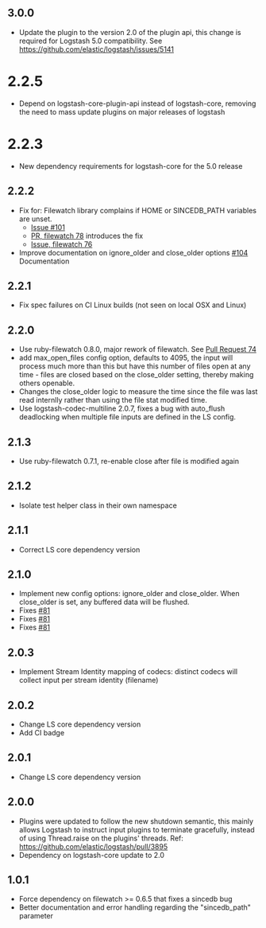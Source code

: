 ## 3.0.0
  - Update the plugin to the version 2.0 of the plugin api, this change is required for Logstash 5.0 compatibility. See https://github.com/elastic/logstash/issues/5141
# 2.2.5
  - Depend on logstash-core-plugin-api instead of logstash-core, removing the need to mass update plugins on major releases of logstash
# 2.2.3
  - New dependency requirements for logstash-core for the 5.0 release
## 2.2.2
 - Fix for: Filewatch library complains if HOME or SINCEDB_PATH variables are unset.
   - [Issue #101](https://github.com/logstash-plugins/logstash-input-file/issues/101)
   - [PR, filewatch 78](https://github.com/jordansissel/ruby-filewatch/pull/78) introduces the fix
   - [Issue, filewatch 76](https://github.com/jordansissel/ruby-filewatch/issues/76)
 - Improve documentation on ignore_older and close_older options [#104](https://github.com/logstash-plugins/logstash-input-file/issues/104) Documentation

## 2.2.1
 - Fix spec failures on CI Linux builds (not seen on local OSX and Linux)

## 2.2.0
 - Use ruby-filewatch 0.8.0, major rework of filewatch. See [Pull Request 74](https://github.com/jordansissel/ruby-filewatch/pull/74)
 - add max_open_files config option, defaults to 4095, the input will process much more than this but have this number of files open at any time - files are closed based on the close_older setting, thereby making others openable.
 - Changes the close_older logic to measure the time since the file was last read internlly rather than using the file stat modified time.
 - Use logstash-codec-multiline 2.0.7, fixes a bug with auto_flush deadlocking when multiple file inputs are defined in the LS config.

## 2.1.3
 - Use ruby-filewatch 0.7.1, re-enable close after file is modified again

## 2.1.2
 - Isolate test helper class in their own namespace

## 2.1.1
 - Correct LS core dependency version

## 2.1.0
 - Implement new config options: ignore_older and close_older.  When close_older is set, any buffered data will be flushed.
 - Fixes [#81](https://github.com/logstash-plugins/logstash-input-file/issues/81)
 - Fixes [#81](https://github.com/logstash-plugins/logstash-input-file/issues/89)
 - Fixes [#81](https://github.com/logstash-plugins/logstash-input-file/issues/90)

## 2.0.3
 - Implement Stream Identity mapping of codecs: distinct codecs will collect input per stream identity (filename)

## 2.0.2
 - Change LS core dependency version
 - Add CI badge

## 2.0.1
 - Change LS core dependency version

## 2.0.0
 - Plugins were updated to follow the new shutdown semantic, this mainly allows Logstash to instruct input plugins to terminate gracefully,
   instead of using Thread.raise on the plugins' threads. Ref: https://github.com/elastic/logstash/pull/3895
 - Dependency on logstash-core update to 2.0

## 1.0.1
 - Force dependency on filewatch >= 0.6.5 that fixes a sincedb bug
 - Better documentation and error handling regarding the "sincedb_path" parameter
